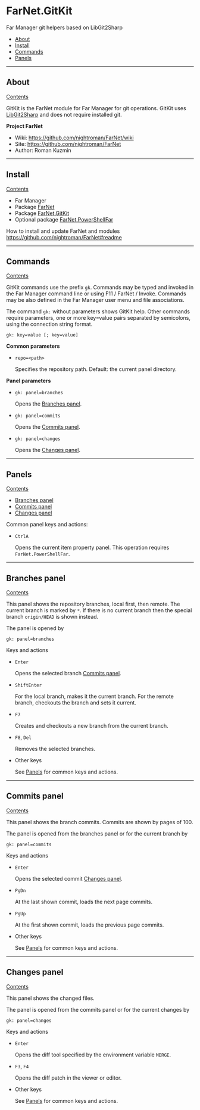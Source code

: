 [Contents]: #farnetgitkit
[LibGit2Sharp]: https://github.com/libgit2/libgit2sharp

# FarNet.GitKit

Far Manager git helpers based on LibGit2Sharp

* [About](#about)
* [Install](#install)
* [Commands](#commands)
* [Panels](#panels)

*********************************************************************
## About

[Contents]

GitKit is the FarNet module for Far Manager for git operations.
GitKit uses [LibGit2Sharp] and does not require installed git.

**Project FarNet**

* Wiki: <https://github.com/nightroman/FarNet/wiki>
* Site: <https://github.com/nightroman/FarNet>
* Author: Roman Kuzmin

*********************************************************************
## Install

[Contents]

- Far Manager
- Package [FarNet](https://www.nuget.org/packages/FarNet/)
- Package [FarNet.GitKit](https://www.nuget.org/packages/FarNet.GitKit/)
- Optional package [FarNet.PowerShellFar](https://www.nuget.org/packages/FarNet.PowerShellFar/)

How to install and update FarNet and modules\
<https://github.com/nightroman/FarNet#readme>

*********************************************************************
## Commands

[Contents]

GitKit commands use the prefix `gk`. Commands may be typed and invoked in the
Far Manager command line or using F11 / FarNet / Invoke. Commands may be also
defined in the Far Manager user menu and file associations.

The command `gk:` without parameters shows GitKit help. Other commands require
parameters, one or more key=value pairs separated by semicolons, using the
connection string format.

```
gk: key=value [; key=value]
```

**Common parameters**

- `repo=<path>`

    Specifies the repository path. Default: the current panel directory.

**Panel parameters**

- `gk: panel=branches`

    Opens the [Branches panel](#branches-panel).

- `gk: panel=commits`

    Opens the [Commits panel](#commits-panel).

- `gk: panel=changes`

    Opens the [Changes panel](#changes-panel).

*********************************************************************
## Panels

[Contents]

- [Branches panel](#branches-panel)
- [Commits panel](#commits-panel)
- [Changes panel](#changes-panel)

Common panel keys and actions:

- `CtrlA`

    Opens the current item property panel.
    This operation requires `FarNet.PowerShellFar`.

*********************************************************************
## Branches panel

[Contents]

This panel shows the repository branches, local first, then remote. The current
branch is marked by `*`. If there is no current branch then the special branch
`origin/HEAD` is shown instead.

The panel is opened by

```
gk: panel=branches
```

Keys and actions

- `Enter`

    Opens the selected branch [Commits panel](#commits-panel).

- `ShiftEnter`

    For the local branch, makes it the current branch.
    For the remote branch, checkouts the branch and sets it current.

- `F7`

    Creates and checkouts a new branch from the current branch.

- `F8`, `Del`

    Removes the selected branches.

- Other keys

    See [Panels](#panels) for common keys and actions.

*********************************************************************
## Commits panel

[Contents]

This panel shows the branch commits. Commits are shown by pages of 100.

The panel is opened from the branches panel or for the current branch by

```
gk: panel=commits
```

Keys and actions

- `Enter`

    Opens the selected commit [Changes panel](#changes-panel).

- `PgDn`

    At the last shown commit, loads the next page commits.

- `PgUp`

    At the first shown commit, loads the previous page commits.

- Other keys

    See [Panels](#panels) for common keys and actions.

*********************************************************************
## Changes panel

[Contents]

This panel shows the changed files.

The panel is opened from the commits panel or for the current changes by

```
gk: panel=changes
```

Keys and actions

- `Enter`

    Opens the diff tool specified by the environment variable `MERGE`.

- `F3`, `F4`

    Opens the diff patch in the viewer or editor.

- Other keys

    See [Panels](#panels) for common keys and actions.
